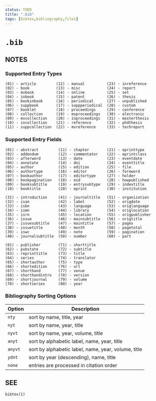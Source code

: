 ```yaml
---
status: TODO
title: ".bib"
tags: [bibtex,bibliography,files]
---
```


# `.bib`


## NOTES

### Supported Entry Types

    (01) - article         (12) - manual          (23) - inreference
    (02) - book            (13) - misc            (24) - report
    (03) - mvbook          (14) - online          (25) - set
    (04) - inbook          (15) - patent          (26) - thesis
    (05) - bookinbook      (16) - periodical      (27) - unpublished
    (06) - suppbook        (17) - suppperiodical  (28) - custom
    (07) - booklet         (18) - proceedings     (29) - conference
    (08) - collection      (19) - mvproceedings   (30) - electronic
    (09) - mvcollection    (20) - inproceedings   (31) - masterthesis
    (10) - incollection    (21) - reference       (32) - phdthesis
    (11) - suppcollection  (22) - mvreference     (33) - techreport

### Supported Entry Fields

    (01) - abstract         (11) - chapter        (21) - eprinttype
    (02) - addendum         (12) - commentator    (22) - eprintclass
    (03) - afterword        (13) - date           (23) - eventdate
    (04) - annotate         (14) - doi            (24) - eventtitle
    (05) - author           (15) - edition        (25) - file
    (06) - authortype       (16) - editor         (26) - foreword
    (07) - bookauthor       (17) - editortype     (27) - holder
    (08) - bookpagination   (18) - eid            (28) - howpublished
    (09) - booksubtitle     (19) - entrysubtype   (29) - indextitle
    (10) - booktitle        (20) - eprint         (30) - institution

    (31) - introduction     (41) - journaltitle   (51) - organization
    (32) - isan             (42) - label          (52) - origdate
    (33) - isbn             (43) - language       (53) - origlanguage
    (34) - ismn             (44) - library        (54) - origlocation
    (35) - isrn             (45) - location       (55) - origpublisher
    (36) - issue            (46) - mainsubtitle   (56) - origtitle
    (37) - issuesubtitle    (47) - maintitle      (57) - pages
    (38) - issuetitle       (48) - month          (58) - pagetotal
    (39) - iswc             (49) - note           (59) - pagination
    (40) - journalsubtitle  (50) - number         (60) - part

    (61) - publisher        (71) - shorttitle
    (62) - pubstate         (72) - subtitle
    (63) - reprinttitle     (73) - title
    (64) - series           (74) - translator
    (65) - shortauthor      (75) - type
    (66) - shortedition     (76) - url
    (67) - shorthand        (77) - venue
    (68) - shorthandintro   (78) - version
    (69) - shortjournal     (79) - volume
    (70) - shortseries      (80) - year

### Bibliography Sorting Options

| Option  | Description                                         |
| ------- | --------------------------------------------------- |
| `nty`   | sort by name, title, year                           |
| `nyt`   | sort by name, year, title                           |
| `nyvt`  | sort by name, year, volume, title                   |
| `anyt`  | sort by alphabetic label, name, year, title         |
| `anyvt` | sort by alphabetic label, name, year, volume, title |
| `ydnt`  | sort by year (descending), name, title              |
| `none`  | entries are processed in citation order             |

## SEE

    bibtex(1)

